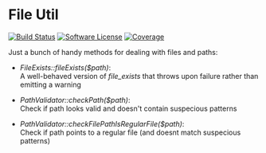 # File Util

[![Build Status](https://github.com/rosell-dk/file-util/workflows/build/badge.svg)](https://github.com/rosell-dk/file-util/actions/workflows/php.yml)
[![Software License](https://img.shields.io/badge/license-MIT-418677.svg)](https://github.com/rosell-dk/file-util/blob/master/LICENSE)
[![Coverage](https://img.shields.io/endpoint?url=https://little-b.it/file-util/code-coverage/coverage-badge.json)](http://little-b.it/file-util/code-coverage/coverage/index.html)

Just a bunch of handy methods for dealing with files and paths:


- *FileExists::fileExists($path)*:\
A well-behaved version of *file_exists* that throws upon failure rather than emitting a warning

- *PathValidator::checkPath($path)*:\
Check if path looks valid and doesn't contain suspecious patterns

- *PathValidator::checkFilePathIsRegularFile($path)*:\
Check if path points to a regular file (and doesnt match suspecious patterns)

